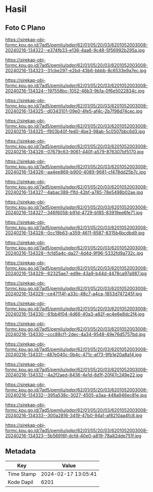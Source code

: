 # Hasil

## Foto C Plano

https://sirekap-obj-formc.kpu.go.id/7ad5/pemilu/pdpr/62/01/05/20/03/6201052003008-20240216-134322--e374fb33-e136-4aa6-9c48-5f56992b295a.jpg

https://sirekap-obj-formc.kpu.go.id/7ad5/pemilu/pdpr/62/01/05/20/03/6201052003008-20240216-134323--31cbe297-e2bd-43b6-bbbb-8c6533e9a7ec.jpg

https://sirekap-obj-formc.kpu.go.id/7ad5/pemilu/pdpr/62/01/05/20/03/6201052003008-20240216-134324--197558bc-1052-46b3-9b1a-0f6e5022834c.jpg

https://sirekap-obj-formc.kpu.go.id/7ad5/pemilu/pdpr/62/01/05/20/03/6201052003008-20240216-134325--d0343101-09e0-4fe5-af4c-2b7f98d74cec.jpg

https://sirekap-obj-formc.kpu.go.id/7ad5/pemilu/pdpr/62/01/05/20/03/6201052003008-20240216-134325--f903b40f-fed0-4be3-98ab-5c0507bbc6d3.jpg

https://sirekap-obj-formc.kpu.go.id/7ad5/pemilu/pdpr/62/01/05/20/03/6201052003008-20240216-134326--07679c63-9061-440f-a579-876307bf5170.jpg

https://sirekap-obj-formc.kpu.go.id/7ad5/pemilu/pdpr/62/01/05/20/03/6201052003008-20240216-134326--aa4ee869-b900-4089-9681-cf478dd25b7c.jpg

https://sirekap-obj-formc.kpu.go.id/7ad5/pemilu/pdpr/62/01/05/20/03/6201052003008-20240216-134327--4abac389-f1fd-42bf-a785-78e5498b02ae.jpg

https://sirekap-obj-formc.kpu.go.id/7ad5/pemilu/pdpr/62/01/05/20/03/6201052003008-20240216-134327--346f6058-b91d-4729-b185-83919ee6fe71.jpg

https://sirekap-obj-formc.kpu.go.id/7ad5/pemilu/pdpr/62/01/05/20/03/6201052003008-20240216-134328--0cc19b63-a359-4611-8587-8315b4bcdbd9.jpg

https://sirekap-obj-formc.kpu.go.id/7ad5/pemilu/pdpr/62/01/05/20/03/6201052003008-20240216-134328--fcfd5a4c-da27-4d4d-9f96-5332fd9a732c.jpg

https://sirekap-obj-formc.kpu.go.id/7ad5/pemilu/pdpr/62/01/05/20/03/6201052003008-20240216-134329--62325ae7-ed9e-43a9-b44d-4478ca97a987.jpg

https://sirekap-obj-formc.kpu.go.id/7ad5/pemilu/pdpr/62/01/05/20/03/6201052003008-20240216-134329--ce47114f-a33c-48c7-a4ca-1853d747245f.jpg

https://sirekap-obj-formc.kpu.go.id/7ad5/pemilu/pdpr/62/01/05/20/03/6201052003008-20240216-134330--61bb4f04-4d66-40a3-a82f-ec4e6e8dc2f4.jpg

https://sirekap-obj-formc.kpu.go.id/7ad5/pemilu/pdpr/62/01/05/20/03/6201052003008-20240216-134330--ccc88cf1-2dec-4a34-9548-49e76d5757bd.jpg

https://sirekap-obj-formc.kpu.go.id/7ad5/pemilu/pdpr/62/01/05/20/03/6201052003008-20240216-134331--487e040c-0b4c-471c-af73-9fb1e20a8a14.jpg

https://sirekap-obj-formc.kpu.go.id/7ad5/pemilu/pdpr/62/01/05/20/03/6201052003008-20240216-134332--4a2f2aed-8436-4e1d-8d1f-20f47c249e22.jpg

https://sirekap-obj-formc.kpu.go.id/7ad5/pemilu/pdpr/62/01/05/20/03/6201052003008-20240216-134332--395a538c-3027-4505-a3aa-448a946ec81e.jpg

https://sirekap-obj-formc.kpu.go.id/7ad5/pemilu/pdpr/62/01/05/20/03/6201052003008-20240216-134333--300a2816-3419-47b0-94a1-af8210aa4fc8.jpg

https://sirekap-obj-formc.kpu.go.id/7ad5/pemilu/pdpr/62/01/05/20/03/6201052003008-20240216-134323--5b56916f-dcfd-40e0-a819-78a82dde751f.jpg


## Metadata

| Key        | Value               |
| ---------- | ------------------- |
| Time Stamp | 2024-02-17 13:05:41 |
| Kode Dapil | 6201                |



